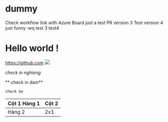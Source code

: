 # dummy
Check workflow link with Azure Board
just a test PR version 3
Test version 4
just funny
:wq
test 3
test4
# Hello world !
https://github.com
<img src="https://store.monsta.com/wp-content/uploads/2016/07/toyGempa2-510x510.jpg"> 


*check in nghieng*


** check in dam**


` check bo `


| Cột 1 Hàng 1 | Cột 2 |
|--------------|-------|
|Hàng 2|2x1| 
